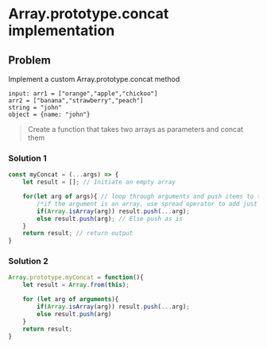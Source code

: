 # Array.prototype.concat implementation

## Problem

Implement a custom Array.prototype.concat method

```
input: arr1 = ["orange","apple","chickoo"]
arr2 = ["banana","strawberry","peach"]
string = "john"
object = {name: "john"}
```

> Create a function that takes two arrays as parameters and concat them

### Solution 1

```JavaScript
const myConcat = (...args) => {
    let result = []; // Initiate an empty array

    for(let arg of args){ // loop through arguments and push items to the copy
        /*if the argument is an array, use spread operator to add just he values by flattening the array;*/
        if(Array.isArray(arg)) result.push(...arg);
        else result.push(arg); // Else push as is
    }
    return result; // return output
}
```

### Solution 2

```JavaScript
Array.prototype.myConcat = function(){
    let result = Array.from(this);

    for (let arg of arguments){
        if(Array.isArray(arg)) result.push(...arg);
        else result.push(arg)
    }
    return result;
}
```
